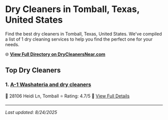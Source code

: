 # Dry Cleaners in Tomball, Texas, United States

Find the best dry cleaners in Tomball, Texas, United States. We've compiled a list of 1 dry cleaning services to help you find the perfect one for your needs.

🌐 **[View Full Directory on DryCleanersNear.com](https://drycleanersnear.com/city/US/Texas/Tomball)**

## Top Dry Cleaners

### 1. [A-1 Washateria and dry cleaners](https://drycleanersnear.com/dryCleaner/68a3db5ae0c395148228b672/a-1-washateria-and-dry-cleaners)
📍 28106 Heidi Ln, Tomball
⭐ Rating: 4.7/5
🔗 [View Full Details](https://drycleanersnear.com/dryCleaner/68a3db5ae0c395148228b672/a-1-washateria-and-dry-cleaners)


---

*Last updated: 8/24/2025*

